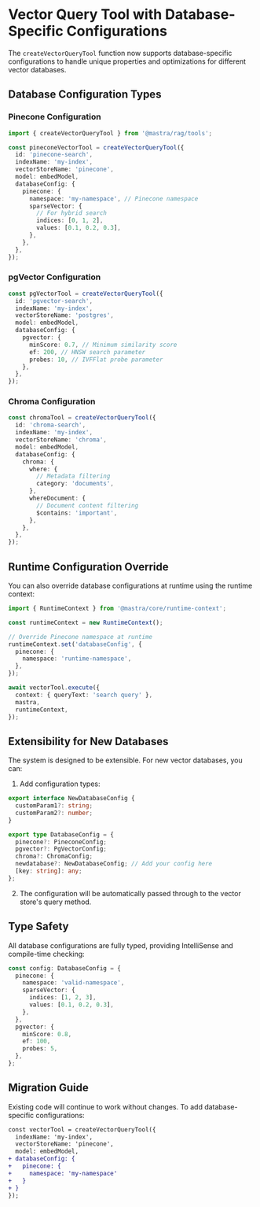 # Vector Query Tool with Database-Specific Configurations

The `createVectorQueryTool` function now supports database-specific configurations to handle unique properties and optimizations for different vector databases.

## Database Configuration Types

### Pinecone Configuration

```typescript
import { createVectorQueryTool } from '@mastra/rag/tools';

const pineconeVectorTool = createVectorQueryTool({
  id: 'pinecone-search',
  indexName: 'my-index',
  vectorStoreName: 'pinecone',
  model: embedModel,
  databaseConfig: {
    pinecone: {
      namespace: 'my-namespace', // Pinecone namespace
      sparseVector: {
        // For hybrid search
        indices: [0, 1, 2],
        values: [0.1, 0.2, 0.3],
      },
    },
  },
});
```

### pgVector Configuration

```typescript
const pgVectorTool = createVectorQueryTool({
  id: 'pgvector-search',
  indexName: 'my-index',
  vectorStoreName: 'postgres',
  model: embedModel,
  databaseConfig: {
    pgvector: {
      minScore: 0.7, // Minimum similarity score
      ef: 200, // HNSW search parameter
      probes: 10, // IVFFlat probe parameter
    },
  },
});
```

### Chroma Configuration

```typescript
const chromaTool = createVectorQueryTool({
  id: 'chroma-search',
  indexName: 'my-index',
  vectorStoreName: 'chroma',
  model: embedModel,
  databaseConfig: {
    chroma: {
      where: {
        // Metadata filtering
        category: 'documents',
      },
      whereDocument: {
        // Document content filtering
        $contains: 'important',
      },
    },
  },
});
```

## Runtime Configuration Override

You can also override database configurations at runtime using the runtime context:

```typescript
import { RuntimeContext } from '@mastra/core/runtime-context';

const runtimeContext = new RuntimeContext();

// Override Pinecone namespace at runtime
runtimeContext.set('databaseConfig', {
  pinecone: {
    namespace: 'runtime-namespace',
  },
});

await vectorTool.execute({
  context: { queryText: 'search query' },
  mastra,
  runtimeContext,
});
```

## Extensibility for New Databases

The system is designed to be extensible. For new vector databases, you can:

1. Add configuration types:

```typescript
export interface NewDatabaseConfig {
  customParam1?: string;
  customParam2?: number;
}

export type DatabaseConfig = {
  pinecone?: PineconeConfig;
  pgvector?: PgVectorConfig;
  chroma?: ChromaConfig;
  newdatabase?: NewDatabaseConfig; // Add your config here
  [key: string]: any;
};
```

2. The configuration will be automatically passed through to the vector store's query method.

## Type Safety

All database configurations are fully typed, providing IntelliSense and compile-time checking:

```typescript
const config: DatabaseConfig = {
  pinecone: {
    namespace: 'valid-namespace',
    sparseVector: {
      indices: [1, 2, 3],
      values: [0.1, 0.2, 0.3],
    },
  },
  pgvector: {
    minScore: 0.8,
    ef: 100,
    probes: 5,
  },
};
```

## Migration Guide

Existing code will continue to work without changes. To add database-specific configurations:

```diff
const vectorTool = createVectorQueryTool({
  indexName: 'my-index',
  vectorStoreName: 'pinecone',
  model: embedModel,
+ databaseConfig: {
+   pinecone: {
+     namespace: 'my-namespace'
+   }
+ }
});
```
